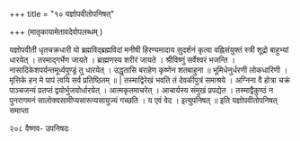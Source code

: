 +++
title = "१० यज्ञोपवीतोपनिषत्"

+++
(मातृकायामेतावदेवोपलब्धम् )

यज्ञोपवीती धृतचक्रधारी यो ब्रह्मविद्ब्रह्मविदां मनीषी हिरण्यमादाय सुदर्शनं कृत्वा वह्निसंयुक्तं स्त्री शूद्रो बाहुभ्यां धारयेत् । तस्माद्गर्भेण जायते । ब्राह्मणस्य शरीरं जायते । श्रीविष्णुं सर्वेश्वरं भजन्ति । 
नासादिकेशपर्यन्तमूर्ध्वपुण्ड्रं तु धारयेत् । 
उद्धृतासि बराहेण कृष्णेन शतबाहुना ॥ 
भूमिधेनुर्धरणी लोकधारिणी । 
मृत्तिके हन मे पापं त्वयि सर्व प्रतिष्ठितम् ॥ 
| 
तस्माद्विरेखं भवति तं देवकीपुत्रं समाश्रये । अग्निना वै होत्रा चक्रं पाञ्चजन्यं प्रतप्तं द्वयोर्भुजयोर्धारयेत् । आत्मकृतमाचरेत् । आचार्यस्य संमुखं प्रपद्येत । तस्माद्वैकुण्ठं न पुनरागमनं सालोक्यसामीप्यसारूप्यसायुज्यं गच्छति । य एवं वेद । इत्युपनिषत् ॥ 
इति यज्ञोपवीतोपनिषत् समाप्ता 
 
२०८ 
वैष्णव- उपनिषदः 